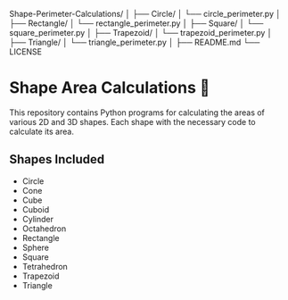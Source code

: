 Shape-Perimeter-Calculations/
│
├── Circle/
│   └── circle_perimeter.py
│
├── Rectangle/
│   └── rectangle_perimeter.py
│
├── Square/
│   └── square_perimeter.py
│
├── Trapezoid/
│   └── trapezoid_perimeter.py
│
├── Triangle/
│   └── triangle_perimeter.py
│
├── README.md
└── LICENSE


# Shape Area Calculations 📐

This repository contains Python programs for calculating the areas of various 2D and 3D shapes. Each shape with the necessary code to calculate its area.

## Shapes Included
- Circle
- Cone
- Cube
- Cuboid
- Cylinder
- Octahedron
- Rectangle
- Sphere
- Square
- Tetrahedron
- Trapezoid
- Triangle
